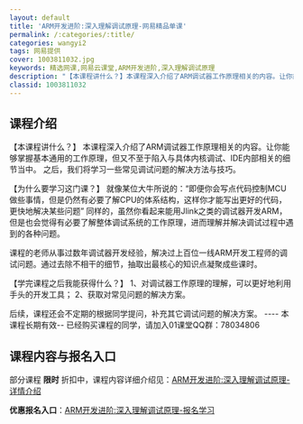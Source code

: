 ```yaml
---
layout: default
title: 'ARM开发进阶:深入理解调试原理-网易精品单课'
permalink: /:categories/:title/
categories: wangyi2
tags: 网易提供
cover: 1003811032.jpg
keywords: 精选网课,网易云课堂,ARM开发进阶,深入理解调试原理
description: "【本课程讲什么？】本课程深入介绍了ARM调试器工作原理相关的内容。让你能够掌握基本通用的工作原理，但又不至于陷入与具体内核调试、IDE内部相关的细节当中。之后，我们将学习一些常见调试问题的解"
classid: 1003811032
---
```


## 课程介绍

【本课程讲什么？】
本课程深入介绍了ARM调试器工作原理相关的内容。让你能够掌握基本通用的工作原理，但又不至于陷入与具体内核调试、IDE内部相关的细节当中。
之后，我们将学习一些常见调试问题的解决方法与技巧。

【为什么要学习这门课？】
就像某位大牛所说的：“即便你会写点代码控制MCU做些事情，但是仍然有必要了解CPU的体系结构，这样你才能写出更好的代码，更快地解决某些问题”
同样的，虽然你看起来能用Jlink之类的调试器开发ARM，但是也会觉得有必要了解整体调试系统的工作原理，进而理解并解决调试过程中遇到的各种问题。

课程的老师从事过数年调试器开发经验，解决过上百位一线ARM开发工程师的调试问题。通过去除不相干的细节，抽取出最核心的知识点凝聚成些课时。

【学完课程之后我能获得什么？】
1、对调试器工作原理的理解，可以更好地利用手头的开发工具；
2、获取对常见问题的解决方案。

后续，课程还会不定期的根据同学提问，补充其它调试问题的解决方案。
---- 本课程长期有效--
已经购买课程的同学，请加入01课堂QQ群：78034806

## 课程内容与报名入口

部分课程 **限时** 折扣中，课程内容详细介绍见：[ARM开发进阶:深入理解调试原理-详情介绍](https://study.163.com/course/introduction/1003811032.htm?share=1&shareId=1025206652&utm_campaign=share&utm_medium=iphoneShare&utm_source=&utm_u=1025206652)

**优惠报名入口**：[ARM开发进阶:深入理解调试原理-报名学习](https://study.163.com/course/introduction/1003811032.htm?share=1&shareId=1025206652&utm_campaign=share&utm_medium=iphoneShare&utm_source=&utm_u=1025206652)

